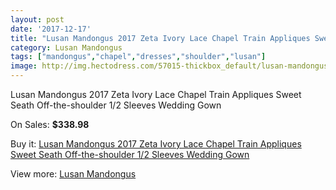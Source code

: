 ```yaml
---
layout: post
date: '2017-12-17'
title: "Lusan Mandongus 2017 Zeta Ivory Lace Chapel Train Appliques Sweet Seath Off-the-shoulder 1/2 Sleeves Wedding Gown"
category: Lusan Mandongus
tags: ["mandongus","chapel","dresses","shoulder","lusan"]
image: http://img.hectodress.com/57015-thickbox_default/lusan-mandongus-2017-zeta-ivory-lace-chapel-train-appliques-sweet-seath-off-the-shoulder-1-2-sleeves-wedding-gown.jpg
---
```

Lusan Mandongus 2017 Zeta Ivory Lace Chapel Train Appliques Sweet Seath Off-the-shoulder 1/2 Sleeves Wedding Gown

On Sales: **$338.98**
<a href="https://www.hectodress.com/lusan-mandongus/17712-lusan-mandongus-2017-zeta-ivory-lace-chapel-train-appliques-sweet-seath-off-the-shoulder-1-2-sleeves-wedding-gown.html"><amp-img layout="responsive" width="600" height="600" src="//img.hectodress.com/57015-thickbox_default/lusan-mandongus-2017-zeta-ivory-lace-chapel-train-appliques-sweet-seath-off-the-shoulder-1-2-sleeves-wedding-gown.jpg" alt="Lusan Mandongus 2017 Zeta Ivory Lace Chapel Train Appliques Sweet Seath Off-the-shoulder 1/2 Sleeves Wedding Gown 0" /></a>
<a href="https://www.hectodress.com/lusan-mandongus/17712-lusan-mandongus-2017-zeta-ivory-lace-chapel-train-appliques-sweet-seath-off-the-shoulder-1-2-sleeves-wedding-gown.html"><amp-img layout="responsive" width="600" height="600" src="//img.hectodress.com/57019-thickbox_default/lusan-mandongus-2017-zeta-ivory-lace-chapel-train-appliques-sweet-seath-off-the-shoulder-1-2-sleeves-wedding-gown.jpg" alt="Lusan Mandongus 2017 Zeta Ivory Lace Chapel Train Appliques Sweet Seath Off-the-shoulder 1/2 Sleeves Wedding Gown 1" /></a>
<a href="https://www.hectodress.com/lusan-mandongus/17712-lusan-mandongus-2017-zeta-ivory-lace-chapel-train-appliques-sweet-seath-off-the-shoulder-1-2-sleeves-wedding-gown.html"><amp-img layout="responsive" width="600" height="600" src="//img.hectodress.com/57018-thickbox_default/lusan-mandongus-2017-zeta-ivory-lace-chapel-train-appliques-sweet-seath-off-the-shoulder-1-2-sleeves-wedding-gown.jpg" alt="Lusan Mandongus 2017 Zeta Ivory Lace Chapel Train Appliques Sweet Seath Off-the-shoulder 1/2 Sleeves Wedding Gown 2" /></a>
<a href="https://www.hectodress.com/lusan-mandongus/17712-lusan-mandongus-2017-zeta-ivory-lace-chapel-train-appliques-sweet-seath-off-the-shoulder-1-2-sleeves-wedding-gown.html"><amp-img layout="responsive" width="600" height="600" src="//img.hectodress.com/57017-thickbox_default/lusan-mandongus-2017-zeta-ivory-lace-chapel-train-appliques-sweet-seath-off-the-shoulder-1-2-sleeves-wedding-gown.jpg" alt="Lusan Mandongus 2017 Zeta Ivory Lace Chapel Train Appliques Sweet Seath Off-the-shoulder 1/2 Sleeves Wedding Gown 3" /></a>
<a href="https://www.hectodress.com/lusan-mandongus/17712-lusan-mandongus-2017-zeta-ivory-lace-chapel-train-appliques-sweet-seath-off-the-shoulder-1-2-sleeves-wedding-gown.html"><amp-img layout="responsive" width="600" height="600" src="//img.hectodress.com/57016-thickbox_default/lusan-mandongus-2017-zeta-ivory-lace-chapel-train-appliques-sweet-seath-off-the-shoulder-1-2-sleeves-wedding-gown.jpg" alt="Lusan Mandongus 2017 Zeta Ivory Lace Chapel Train Appliques Sweet Seath Off-the-shoulder 1/2 Sleeves Wedding Gown 4" /></a>

Buy it: [Lusan Mandongus 2017 Zeta Ivory Lace Chapel Train Appliques Sweet Seath Off-the-shoulder 1/2 Sleeves Wedding Gown](https://www.hectodress.com/lusan-mandongus/17712-lusan-mandongus-2017-zeta-ivory-lace-chapel-train-appliques-sweet-seath-off-the-shoulder-1-2-sleeves-wedding-gown.html "Lusan Mandongus 2017 Zeta Ivory Lace Chapel Train Appliques Sweet Seath Off-the-shoulder 1/2 Sleeves Wedding Gown")

View more: [Lusan Mandongus](https://www.hectodress.com/365-lusan-mandongus "Lusan Mandongus")